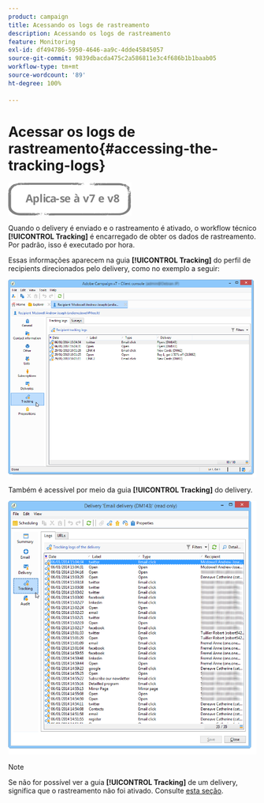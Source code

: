 ```yaml
---
product: campaign
title: Acessando os logs de rastreamento
description: Acessando os logs de rastreamento
feature: Monitoring
exl-id: df494786-5950-4646-aa9c-4dde45845057
source-git-commit: 9839dbacda475c2a586811e3c4f686b1b1baab05
workflow-type: tm+mt
source-wordcount: '89'
ht-degree: 100%

---
```


# Acessar os logs de rastreamento{#accessing-the-tracking-logs}

![](../../assets/common.svg)

Quando o delivery é enviado e o rastreamento é ativado, o workflow técnico **[!UICONTROL Tracking]** é encarregado de obter os dados de rastreamento. Por padrão, isso é executado por hora.

Essas informações aparecem na guia **[!UICONTROL Tracking]** do perfil de recipients direcionados pelo delivery, como no exemplo a seguir:

![](assets/s_ncs_user_select_tracking_tab_from_recipient.png)

Também é acessível por meio da guia **[!UICONTROL Tracking]** do delivery.

![](assets/s_ncs_user_select_tracking_tab_from_del.png)

>[!NOTE]
>
>Se não for possível ver a guia **[!UICONTROL Tracking]** de um delivery, significa que o rastreamento não foi ativado. Consulte [esta seção](how-to-configure-tracked-links.md).
